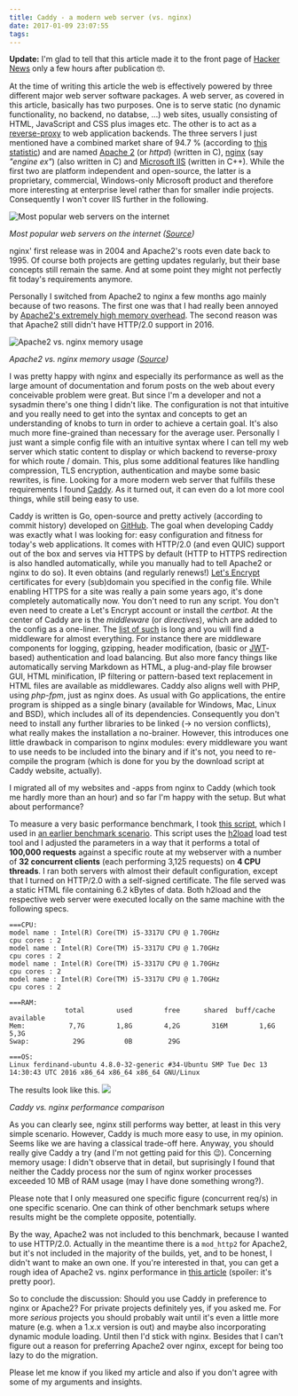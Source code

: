 ```yaml
---
title: Caddy - a modern web server (vs. nginx)
date: 2017-01-09 23:07:55
tags:
---
```


__Update:__ I'm glad to tell that this article made it to the front page of [Hacker News](https://news.ycombinator.com/news) only a few hours after publication 🤓.

At the time of writing this article the web is effectively powered by three different major web server software packages. A web server, as covered in this article, basically has two purposes. One is to serve static (no dynamic functionality, no backend, no databse, ...) web sites, usually consisting of HTML, JavaScript and CSS plus images etc. The other is to act as a [reverse-proxy](https://en.wikipedia.org/wiki/Reverse_proxy) to web application backends. The three servers I just mentioned have a combined market share of 94.7 % (according to [this statistic](https://w3techs.com/technologies/overview/web_server/all)) and are named [Apache 2](https://httpd.apache.org/) (or _httpd_) (written in C), [nginx](https://www.nginx.com/solutions/web-server/) (say _"engine ex"_) (also written in C) and [Microsoft IIS](https://www.iis.net/) (written in C++). While the first two are platform independent and open-source, the latter is a proprietary, commercial, Windows-only Microsoft product and therefore more interesting at enterprise level rather than for smaller indie projects. Consequently I won't cover IIS further in the following. 

![Most popular web servers on the internet](https://apps.muetsch.io/images/o:auto?image=https://muetsch.io/images/webservers.png)

_Most popular web servers on the internet ([Source](https://w3techs.com/technologies/overview/web_server/all))_

nginx' first release was in 2004 and Apache2's roots even date back to 1995. Of course both projects are getting updates regularly, but their base concepts still remain the same. And at some point they might not perfectly fit today's requirements anymore. 

Personally I switched from Apache2 to nginx a few months ago mainly because of two reasons. The first one was that I had really been annoyed by [Apache2's extremely high memory overhead](https://help.dreamhost.com/hc/en-us/articles/215945987-Web-server-performance-comparison). The second reason was that Apache2 still didn't have HTTP/2.0 support in 2016.

![Apache2 vs. nginx memory usage](https://objects-us-west-1.dream.io/kbhttps://apps.muetsch.io/images/o:auto?image=https://muetsch.io/images/images/Webserver_memory_graph.jpg)

_Apache2 vs. nginx memory usage ([Source](https://help.dreamhost.com/hc/en-us/articles/215945987-Web-server-performance-comparison))_

I was pretty happy with nginx and especially its performance as well as the large amount of documentation and forum posts on the web about every conceivable problem were great. But since I'm a developer and not a sysadmin there's one thing I didn't like. The configuration is not that intuitive and you really need to get into the syntax and concepts to get an understanding of knobs to turn in order to achieve a certain goal. It's also much more fine-grained than necessary for the average user. Personally I just want a simple config file with an intuitive syntax where I can tell my web server which static content to display or which backend to reverse-proxy for which route / domain. This, plus some additional features like handling compression, TLS encryption, authentication and maybe some basic rewrites, is fine. Looking for a more modern web server that fulfills these requirements I found [Caddy](https://caddyserver.com). As it turned out, it can even do a lot more cool things, while still being easy to use.

Caddy is written is Go, open-source and pretty actively (according to commit history) developed on [GitHub](https://github.com/mholt/caddy). The goal when developing Caddy was exactly what I was looking for: easy configuration and fitness for today's web applications. It comes with HTTP/2.0 (and even QUIC) support out of the box and serves via HTTPS by default (HTTP to HTTPS redirection is also handled automatically, while you manually had to tell Apache2 or nginx to do so). It even obtains (and regularly renews!) [Let's Encrypt](https://letsencrypt.org/) certificates for every (sub)domain you specified in the config file. While enabling HTTPS for a site was really a pain some years ago, it's done completely automatically now. You don't need to run any script. You don't even need to create a Let's Encrypt account or install the _certbot_. At the center of Caddy are is the _middleware_ (or _directives_), which are added to the config as a one-liner. The [list of such](https://caddyserver.com/docs/) is long and you will find a middleware for almost everything. For instance there are middleware components for logging, gzipping, header modification, (basic or [JWT](https://jwt.io)-based) authentication and load balancing. But also more fancy things like automatically serving Markdown as HTML, a plug-and-play file browser GUI, HTML minification, IP filtering or pattern-based text replacement in HTML files are available as middlewares. Caddy also aligns well with PHP, using _php-fpm_, just as nginx does. As usual with Go applications, the entire program is shipped as a single binary (available for Windows, Mac, Linux and BSD), which includes all of its dependencies. Consequently you don't need to install any further libraries to be linked (-> no version conflicts), what really makes the installation a no-brainer. However, this introduces one little drawback in comparison to nginx modules: every middleware you want to use needs to be included into the binary and if it's not, you need to re-compile the program (which is done for you by the download script at Caddy website, actually). 

I migrated all of my websites and -apps from nginx to Caddy (which took me hardly more than an hour) and so far I'm happy with the setup. But what about performance?

To measure a very basic performance benchmark, I took [this script](https://github.com/muety/http-server-benchmarks/blob/master/run-load.sh), which I used in [an earlier benchmark scenario](https://muetsch.io/http-performance-java-jersey-vs-go-vs-nodejs.html). This script uses the [h2load](https://github.com/nghttp2/nghttp2#benchmarking-tool) load test tool and I adjusted the parameters in a way that it performs a total of __100,000 requests__ against a specific route at my webserver with a number of __32 concurrent clients__ (each performing 3,125 requests) on __4 CPU threads__. I ran both servers with almost their default configuration, except that I turned on HTTP/2.0 with a self-signed certificate. The file served was a static HTML file containing 6.2 kBytes of data. Both h2load and the respective web server were executed locally on the same machine with the following specs.

```
===CPU:
model name : Intel(R) Core(TM) i5-3317U CPU @ 1.70GHz
cpu cores : 2
model name : Intel(R) Core(TM) i5-3317U CPU @ 1.70GHz
cpu cores : 2
model name : Intel(R) Core(TM) i5-3317U CPU @ 1.70GHz
cpu cores : 2
model name : Intel(R) Core(TM) i5-3317U CPU @ 1.70GHz
cpu cores : 2
 
===RAM: 
              total        used        free      shared  buff/cache   available
Mem:           7,7G        1,8G        4,2G        316M        1,6G        5,3G
Swap:           29G          0B         29G
 
===OS: 
Linux ferdinand-ubuntu 4.8.0-32-generic #34-Ubuntu SMP Tue Dec 13 14:30:43 UTC 2016 x86_64 x86_64 x86_64 GNU/Linux
```

The results look like this.
![](https://apps.muetsch.io/images/o:auto?image=https://muetsch.io/images/webserver_performance.png)

_Caddy vs. nginx performance comparison_

As you can clearly see, nginx still performs way better, at least in this very simple scenario. However, Caddy is much more easy to use, in my opinion. Seems like we are having a classical trade-off here. Anyway, you should really give Caddy a try (and I'm not getting paid for this 😉). Concerning memory usage: I didn't observe that in detail, but suprisingly I found that neither the Caddy process nor the sum of nginx worker processes exceeded 10 MB of RAM usage (may I have done something wrong?).

Please note that I only measured one specific figure (concurrent req/s) in one specific scenario. One can think of other benchmark setups where results might be the complete opposite, potentially.

By the way, Apache2 was not included to this benchmark, because I wanted to use HTTP/2.0. Actually in the meantime there is a `mod_http2` for Apache2, but it's not included in the majority of the builds, yet, and to be honest, I didn't want to make an own one. If you're interested in that, you can get a rough idea of Apache2 vs. nginx performance in [this article](https://help.dreamhost.com/hc/en-us/articles/215945987-Web-server-performance-comparison) (spoiler: it's pretty poor).

So to conclude the discussion: Should you use Caddy in preference to nginx or Apache2? For private projects definitely yes, if you asked me. For more _serious_ projects you should probably wait until it's even a little more mature (e.g. when a 1.x.x version is out) and maybe also incorporating dynamic module loading. Until then I'd stick with nginx. Besides that I can't figure out a reason for preferring Apache2 over nginx, except for being too lazy to do the migration.

Please let me know if you liked my article and also if you don't agree with some of my arguments and insights.